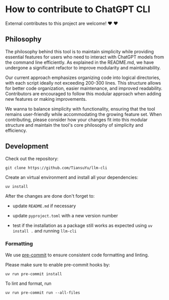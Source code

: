 # How to contribute to ChatGPT CLI

External contributes to this project are welcome! :heart: :heart:

## Philosophy

The philosophy behind this tool is to maintain simplicity while providing essential features for users who need to
interact with ChatGPT models from the command line efficiently. As explained in the README.md, we have undergone a
significant refactor to improve modularity and maintainability.

Our current approach emphasizes organizing code into logical directories, with each script ideally not exceeding 200-300
lines. This structure allows for better code organization, easier maintenance, and improved readability. Contributors
are encouraged to follow this modular approach when adding new features or making improvements.

We wanna to balance simplicity with functionality, ensuring that the tool remains user-friendly while accommodating the
growing feature set. When contributing, please consider how your changes fit into this modular structure and maintain
the tool's core philosophy of simplicity and efficiency.

## Development

Check out the repository:

`git clone https://github.com/TiansuYu/llm-cli`

Create an virtual environment and install all your dependencies:

`uv install`

After the changes are done don't forget to:

- update `README.md` if necessary
- update `pyproject.toml` with a new version number

- test if the installation as a package still works as expected using `uv install .` and running `llm-cli`

### Formatting

We use [pre-commit](https://pre-commit.com/) to ensure consistent code formatting and linting.

Please make sure to enable pre-commit hooks by:

```shell
uv run pre-commit install
```

To lint and format, run

```shell
uv run pre-commit run --all-files
```
